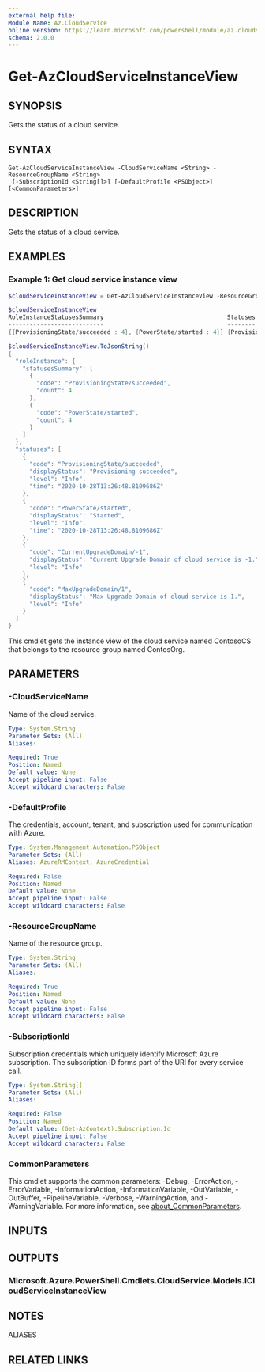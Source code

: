 ```yaml
---
external help file:
Module Name: Az.CloudService
online version: https://learn.microsoft.com/powershell/module/az.cloudservice/get-azcloudserviceinstanceview
schema: 2.0.0
---
```


# Get-AzCloudServiceInstanceView

## SYNOPSIS
Gets the status of a cloud service.

## SYNTAX

```
Get-AzCloudServiceInstanceView -CloudServiceName <String> -ResourceGroupName <String>
 [-SubscriptionId <String[]>] [-DefaultProfile <PSObject>] [<CommonParameters>]
```

## DESCRIPTION
Gets the status of a cloud service.

## EXAMPLES

### Example 1: Get cloud service instance view
```powershell
$cloudServiceInstanceView = Get-AzCloudServiceInstanceView -ResourceGroupName "ContosOrg" -CloudServiceName "ContosoCS"

$cloudServiceInstanceView
RoleInstanceStatusesSummary                                   Statuses
---------------------------                                   --------
{{ProvisioningState/succeeded : 4}, {PowerState/started : 4}} {Provisioning succeeded, Started, Current Upgrade Domain of cloud service is -1., Max Upgrade Domain of cloud service is 1.}

$cloudServiceInstanceView.ToJsonString()
{
  "roleInstance": {
    "statusesSummary": [
      {
        "code": "ProvisioningState/succeeded",
        "count": 4
      },
      {
        "code": "PowerState/started",
        "count": 4
      }
    ]
  },
  "statuses": [
    {
      "code": "ProvisioningState/succeeded",
      "displayStatus": "Provisioning succeeded",
      "level": "Info",
      "time": "2020-10-28T13:26:48.8109686Z"
    },
    {
      "code": "PowerState/started",
      "displayStatus": "Started",
      "level": "Info",
      "time": "2020-10-28T13:26:48.8109686Z"
    },
    {
      "code": "CurrentUpgradeDomain/-1",
      "displayStatus": "Current Upgrade Domain of cloud service is -1.",
      "level": "Info"
    },
    {
      "code": "MaxUpgradeDomain/1",
      "displayStatus": "Max Upgrade Domain of cloud service is 1.",
      "level": "Info"
    }
  ]
}
```

This cmdlet gets the instance view of the cloud service named ContosoCS that belongs to the resource group named ContosOrg.

## PARAMETERS

### -CloudServiceName
Name of the cloud service.

```yaml
Type: System.String
Parameter Sets: (All)
Aliases:

Required: True
Position: Named
Default value: None
Accept pipeline input: False
Accept wildcard characters: False
```

### -DefaultProfile
The credentials, account, tenant, and subscription used for communication with Azure.

```yaml
Type: System.Management.Automation.PSObject
Parameter Sets: (All)
Aliases: AzureRMContext, AzureCredential

Required: False
Position: Named
Default value: None
Accept pipeline input: False
Accept wildcard characters: False
```

### -ResourceGroupName
Name of the resource group.

```yaml
Type: System.String
Parameter Sets: (All)
Aliases:

Required: True
Position: Named
Default value: None
Accept pipeline input: False
Accept wildcard characters: False
```

### -SubscriptionId
Subscription credentials which uniquely identify Microsoft Azure subscription.
The subscription ID forms part of the URI for every service call.

```yaml
Type: System.String[]
Parameter Sets: (All)
Aliases:

Required: False
Position: Named
Default value: (Get-AzContext).Subscription.Id
Accept pipeline input: False
Accept wildcard characters: False
```

### CommonParameters
This cmdlet supports the common parameters: -Debug, -ErrorAction, -ErrorVariable, -InformationAction, -InformationVariable, -OutVariable, -OutBuffer, -PipelineVariable, -Verbose, -WarningAction, and -WarningVariable. For more information, see [about_CommonParameters](http://go.microsoft.com/fwlink/?LinkID=113216).

## INPUTS

## OUTPUTS

### Microsoft.Azure.PowerShell.Cmdlets.CloudService.Models.ICloudServiceInstanceView

## NOTES

ALIASES

## RELATED LINKS

